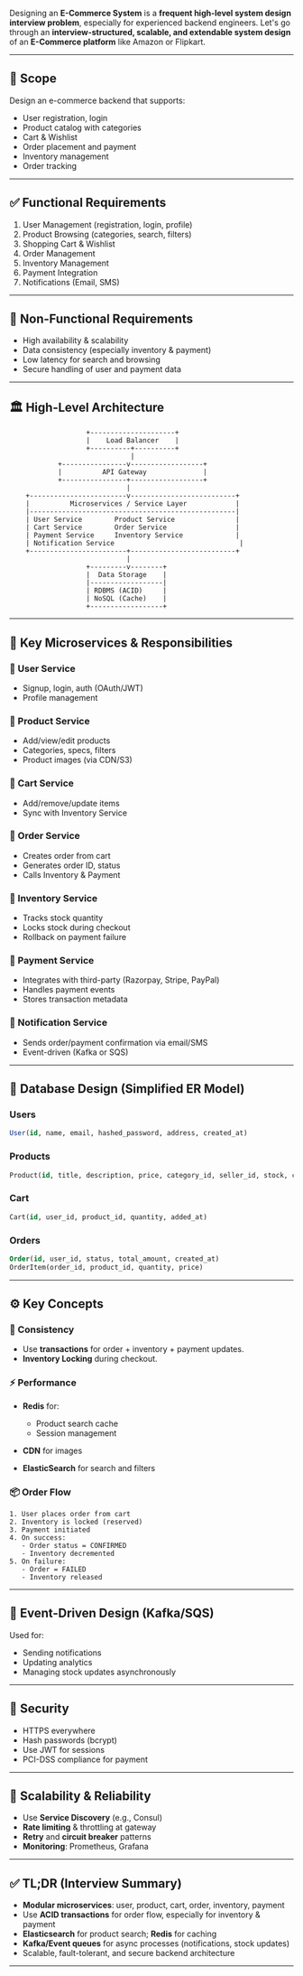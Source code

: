 Designing an **E-Commerce System** is a **frequent high-level system design interview problem**, especially for experienced backend engineers. Let's go through an **interview-structured, scalable, and extendable system design** of an **E-Commerce platform** like Amazon or Flipkart.

---

## 🧭 **Scope**

Design an e-commerce backend that supports:

* User registration, login
* Product catalog with categories
* Cart & Wishlist
* Order placement and payment
* Inventory management
* Order tracking

---

## ✅ Functional Requirements

1. User Management (registration, login, profile)
2. Product Browsing (categories, search, filters)
3. Shopping Cart & Wishlist
4. Order Management
5. Inventory Management
6. Payment Integration
7. Notifications (Email, SMS)

---

## 🚦 Non-Functional Requirements

* High availability & scalability
* Data consistency (especially inventory & payment)
* Low latency for search and browsing
* Secure handling of user and payment data

---

## 🏛️ High-Level Architecture

```
                   +---------------------+
                   |    Load Balancer    |
                   +----------+----------+
                              |
            +----------------v------------------+
            |          API Gateway              |
            +----------------+------------------+
                             |
    +------------------------v--------------------------+
    |          Microservices / Service Layer            |
    |---------------------------------------------------|
    | User Service        Product Service               |
    | Cart Service        Order Service                 |
    | Payment Service     Inventory Service             |
    | Notification Service                               |
    +------------------------+--------------------------+
                             |
                   +---------v--------+
                   |  Data Storage    |
                   |------------------|
                   | RDBMS (ACID)     |
                   | NoSQL (Cache)    |
                   +------------------+
```

---

## 🧾 Key Microservices & Responsibilities

### 🔹 User Service

* Signup, login, auth (OAuth/JWT)
* Profile management

### 🔹 Product Service

* Add/view/edit products
* Categories, specs, filters
* Product images (via CDN/S3)

### 🔹 Cart Service

* Add/remove/update items
* Sync with Inventory Service

### 🔹 Order Service

* Creates order from cart
* Generates order ID, status
* Calls Inventory & Payment

### 🔹 Inventory Service

* Tracks stock quantity
* Locks stock during checkout
* Rollback on payment failure

### 🔹 Payment Service

* Integrates with third-party (Razorpay, Stripe, PayPal)
* Handles payment events
* Stores transaction metadata

### 🔹 Notification Service

* Sends order/payment confirmation via email/SMS
* Event-driven (Kafka or SQS)

---

## 💾 Database Design (Simplified ER Model)

### Users

```sql
User(id, name, email, hashed_password, address, created_at)
```

### Products

```sql
Product(id, title, description, price, category_id, seller_id, stock, created_at)
```

### Cart

```sql
Cart(id, user_id, product_id, quantity, added_at)
```

### Orders

```sql
Order(id, user_id, status, total_amount, created_at)
OrderItem(order_id, product_id, quantity, price)
```

---

## ⚙️ Key Concepts

### 🔄 Consistency

* Use **transactions** for order + inventory + payment updates.
* **Inventory Locking** during checkout.

### ⚡ Performance

* **Redis** for:

    * Product search cache
    * Session management
* **CDN** for images
* **ElasticSearch** for search and filters

### 📦 Order Flow

```
1. User places order from cart
2. Inventory is locked (reserved)
3. Payment initiated
4. On success:
   - Order status = CONFIRMED
   - Inventory decremented
5. On failure:
   - Order = FAILED
   - Inventory released
```

---

## 📢 Event-Driven Design (Kafka/SQS)

Used for:

* Sending notifications
* Updating analytics
* Managing stock updates asynchronously

---

## 🔐 Security

* HTTPS everywhere
* Hash passwords (bcrypt)
* Use JWT for sessions
* PCI-DSS compliance for payment

---

## 🧠 Scalability & Reliability

* Use **Service Discovery** (e.g., Consul)
* **Rate limiting** & throttling at gateway
* **Retry** and **circuit breaker** patterns
* **Monitoring**: Prometheus, Grafana

---

## ✅ TL;DR (Interview Summary)

* **Modular microservices**: user, product, cart, order, inventory, payment
* Use **ACID transactions** for order flow, especially for inventory & payment
* **Elasticsearch** for product search; **Redis** for caching
* **Kafka/Event queues** for async processes (notifications, stock updates)
* Scalable, fault-tolerant, and secure backend architecture

---
